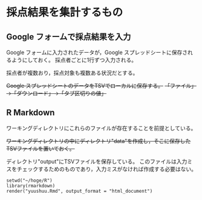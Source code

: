 # 採点結果を集計するもの

## Google フォームで採点結果を入力

Google フォームに入力されたデータが，Google スプレッドシートに保存されるようにしておく。
採点者ごとに1行ずつ入力される。

採点者が複数おり，採点対象も複数ある状況だとする。

~~Google スプレッドシートのデータをTSVでローカルに保存する。~~
~~「ファイル」→「ダウンロード」→「タブ区切りの値」~~

## R Markdown

ワーキングディレクトリにこれらのファイルが存在することを前提としている。

~~ワーキングディレクトリの中にディレクトリ"data"を作成し，そこに保存したTSVファイルを置いておく。~~

ディレクトリ"output"にTSVファイルを保存している。
このファイルは入力ミスをチェックするためのものであり，入力ミスがなければ作成する必要はない。

```
setwd("~/hoge/R")
library(rmarkdown)
render("yuushuu.Rmd", output_format = "html_document")
```

